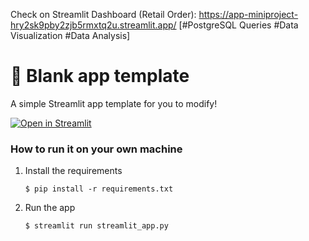 Check on Streamlit Dashboard (Retail Order): https://app-miniproject-hry2sk9pby2zjb5rmxtq2u.streamlit.app/
[#PostgreSQL Queries #Data Visualization #Data Analysis]
# 🎈 Blank app template

A simple Streamlit app template for you to modify!

[![Open in Streamlit](https://static.streamlit.io/badges/streamlit_badge_black_white.svg)](https://blank-app-template.streamlit.app/)

### How to run it on your own machine

1. Install the requirements

   ```
   $ pip install -r requirements.txt
   ```

2. Run the app

   ```
   $ streamlit run streamlit_app.py
   ```
